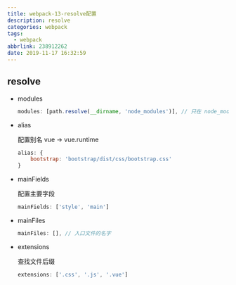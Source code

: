 ```yaml
---
title: webpack-13-resolve配置
description: resolve
categories: webpack
tags:
  - webpack
abbrlink: 238912262
date: 2019-11-17 16:32:59
---
```


## resolve

* modules

  ```javascript
  modules: [path.resolve(__dirname, 'node_modules')], // 只在 node_modules 文件夹中寻找
  ```

* alias

  配置别名 vue -> vue.runtime

  ```javascript
  alias: { 
      bootstrap: 'bootstrap/dist/css/bootstrap.css'
  }
  ```

* mainFields

  配置主要字段

  ```javascript
  mainFields: ['style', 'main']
  ```

* mainFiles

  ```javascript
  mainFiles: [], // 入口文件的名字
  ```

* extensions

  查找文件后缀

  ```javascript
  extensions: ['.css', '.js', '.vue']
  ```

